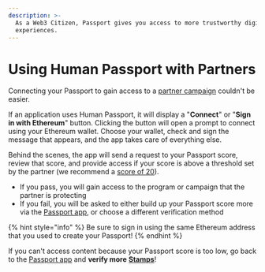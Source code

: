 ```yaml
---
description: >-
  As a Web3 Citizen, Passport gives you access to more trustworthy digital
  experiences.
---
```


# Using Human Passport with Partners

Connecting your Passport to gain access to a [partner campaign](https://www.passport.xyz/ecosystem) couldn't be easier.&#x20;

If an application uses Human Passport, it will display a "**Connect**" or "**Sign in with Ethereum**" button. Clicking the button will open a prompt to connect using your Ethereum wallet. Choose your wallet, check and sign the message that appears, and the app takes care of everything else.&#x20;

Behind the scenes, the app will send a request to your Passport score, review that score, and provide access if your score is above a threshold set by the partner (we recommend a [score of 20](scoring-20-for-humans.md)).&#x20;

* If you pass, you will gain access to the program or campaign that the partner is protecting
* If you fail, you will be asked to either build up your Passport score more via the [Passport app](https://app.passport.xyz), or choose a different verification method

{% hint style="info" %}
Be sure to sign in using the same Ethereum address that you used to create your Passport!
{% endhint %}

If you can't access content because your Passport score is too low, go back to the [Passport app](https://passport.gitcoin.co) and **verify more** [**Stamps**](../stamps/what-are-stamps.md)!
